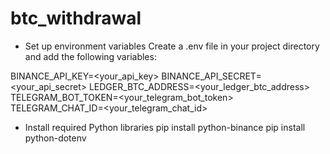 # btc_withdrawal


- Set up environment variables
Create a .env file in your project directory and add the following variables:

BINANCE_API_KEY=<your_api_key>
BINANCE_API_SECRET=<your_api_secret>
LEDGER_BTC_ADDRESS=<your_ledger_btc_address>
TELEGRAM_BOT_TOKEN=<your_telegram_bot_token>
TELEGRAM_CHAT_ID=<your_telegram_chat_id>



- Install required Python libraries
pip install python-binance
pip install python-dotenv

